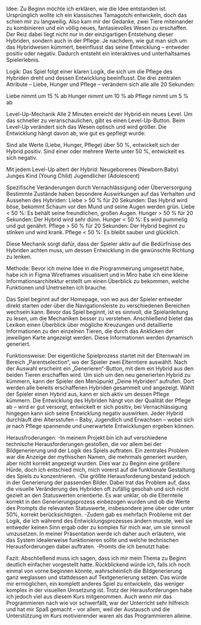 Idee:
Zu Beginn möchte ich erklären, wie die Idee entstanden ist. Ursprünglich wollte ich ein klassisches Tamagotchi entwickeln, doch das schien mir zu langweilig. Also kam mir der Gedanke, zwei Tiere miteinander zu kombinieren und ein völlig neues, fantasievolles Wesen zu erschaffen. Der Reiz dabei liegt nicht nur in der einzigartigen Entstehung dieser Hybriden, sondern auch in der Pflege: Je nachdem, wie gut man sich um das Hybridwesen kümmert, beeinflusst das seine Entwicklung – entweder positiv oder negativ. Dadurch entsteht ein interaktives und unterhaltsames Spielerlebnis.

Logik:
Das Spiel folgt einer klaren Logik, die sich um die Pflege des Hybriden dreht und dessen Entwicklung beeinflusst. Die drei zentralen Attribute – Liebe, Hunger und Pflege – verändern sich alle alle 20 Sekunden:

Liebe nimmt um 15 % ab
Hunger nimmt um 10 % ab
Pflege nimmt um 5 % ab

Level-Up-Mechanik
Alle 2 Minuten erreicht der Hybrid ein neues Level. Um das schneller zu veranschaulichen, gibt es einen Level-Up-Button. Beim Level-Up verändert sich das Wesen optisch und wird größer. Die Entwicklung hängt davon ab, wie gut es gepflegt wurde:

Sind alle Werte (Liebe, Hunger, Pflege) über 50 %, entwickelt sich der Hybrid positiv.
Sind einer oder mehrere Werte unter 50 %, entwickelt es sich negativ.

Mit jedem Level-Up altert der Hybrid:
Neugeborenes (Newborn Baby)
Junges Kind (Young Child)
Jugendlicher (Adolescent)

Spezifische Veränderungen durch Vernachlässigung oder Überversorgung
Bestimmte Zustände haben besondere Auswirkungen auf das Verhalten und Aussehen des Hybriden:
Liebe > 50 % für 20 Sekunden: Das Hybrid wird böse, bekommt Schaum vor den Mund und seine Augen werden grün.
Liebe < 50 %: Es behält seine freundlichen, großen Augen.
Hunger > 50 % für 20 Sekunden: Der Hybrid wird sehr dünn.
Hunger < 50 %: Es wird pummelig und gut genährt.
Pflege > 50 % für 20 Sekunden: Der Hybrid beginnt zu stinken und wird krank.
Pflege < 50 %: Es bleibt sauber und glücklich.

Diese Mechanik sorgt dafür, dass der Spieler aktiv auf die Bedürfnisse des Hybriden achten muss, um dessen Entwicklung in die gewünschte Richtung zu lenken.

Methode:
Bevor ich meine Idee in die Programmeirung umgesetzt habe, habe ich in Figma Wireframes visualisiert und in Miro habe ich eine kleine Informationsarchitektur erstellt um einen Überblick zu bekommen, welche Funktionen und Unetrseiten ich brauche. 

Das Spiel beginnt auf der Homepage, von wo aus der Spieler entweder direkt starten oder über die Navigationsleiste zu verschiedenen Bereichen wechseln kann. Bevor das Spiel beginnt, ist es sinnvoll, die Spielanleitung zu lesen, um die Mechaniken besser zu verstehen. Anschließend bietet das Lexikon einen Überblick über mögliche Kreuzungen und detaillierte Informationen zu den einzelnen Tieren, die durch das Anklicken der jeweiligen Karte angezeigt werden. Diese Informationen werden dynamisch generiert.

Funktionsweise:
Der eigentliche Spielprozess startet mit der Elternwahl im Bereich „Parentselection“, wo der Spieler zwei Elterntiere auswählt. Nach der Auswahl erscheint ein „Generieren“-Button, mit dem ein Hybrid aus den beiden Tieren erschaffen wird. Um sich um den neu generierten Hybrid zu kümmern, kann der Spieler den Menüpunkt „Deine Hybriden“ aufrufen. Dort werden alle bereits erschaffenen Hybriden gesammelt und angezeigt. Wählt der Spieler einen Hybrid aus, kann er sich aktiv um dessen Pflege kümmern. Die Entwicklung des Hybriden hängt von der Qualität der Pflege ab – wird er gut versorgt, entwickelt er sich positiv, bei Vernachlässigung hingegen kann sich seine Entwicklung negativ auswirken. Jeder Hybrid durchläuft drei Altersstufen – Baby, Jugendlich und Erwachsen – wobei sich je nach Pflege spannende und unerwartete Entwicklungen ergeben können.


Herausfroderungen:
-In meinem Projekt bin ich auf verschiedene technische Herausforderungen gestoßen, die vor allem bei der Bildgenerierung und der Logik des Spiels auftraten. Ein zentrales Problem war die Anzeige der mythischen Namen, die mehrmals generiert wurden, aber nicht korrekt angezeigt wurden. Dies war zu Beginn eine größere Hürde, doch ich entschied mich, mich vorerst auf die funktionale Gestaltung des Spiels zu konzentrieren.
-Die größte Herausforderung bestand jedoch in der Generierung der passenden Bilder. Dabei trat das Problem auf, dass die visuelle Veränderung des Hybriden oft zufällig geschah und sich nicht gezielt an den Statuswerten orientierte. Es war unklar, ob die Elternteile korrekt in den Generierungsprozess einbezogen wurden und ob die Werte des Prompts die relevanten Statuswerte, insbesondere jene über oder unter 50%, korrekt berücksichtigten.
-Zudem gab es mehrfach Probleme mit der Logik, die ich während des Entwicklungsprozesses ändern musste, weil sie entweder keinen Sinn ergab oder zu komplex für mich war, um sie sinnvoll umzusetzen. In meiner Präsentation werde ich daher auch erläutern, wie das System idealerweise funktionieren sollte und welche technischen Herausforderungen dabei auftraten.
-Promts die ich benutzt habe:

Fazit:
Abschließend muss ich sagen, dass ich mir mein Thema zu Beginn deutlich einfacher vorgestellt hatte. Rückblickend würde ich, falls ich noch einmal von vorne beginnen könnte, wahrscheinlich die Bildgenerierung ganz weglassen und stattdessen auf Textgenerierung setzen. Das würde mir ermöglichen, ein komplett anderes Spiel zu entwickeln, das weniger komplex in der visuellen Umsetzung ist. Trotz der Herausforderungen habe ich jedoch viel aus diesem Kurs mitgenommen. Auch wenn mir das Programmieren nach wie vor schwerfällt, war der Unterricht sehr hilfreich und hat mir Spaß gemacht – vor allem, weil der Austausch und die Unterstützung im Kurs motivierender waren als das Programmieren alleine.